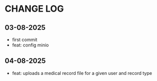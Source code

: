 # CHANGE LOG

## 03-08-2025
- first commit
- feat: config minio

## 04-08-2025
- feat: uploads a medical record file for a given user and record type
